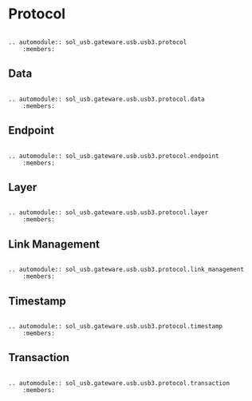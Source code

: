 # Protocol

```{eval-rst}

.. automodule:: sol_usb.gateware.usb.usb3.protocol
	:members:

```

## Data

```{eval-rst}

.. automodule:: sol_usb.gateware.usb.usb3.protocol.data
	:members:

```

## Endpoint

```{eval-rst}

.. automodule:: sol_usb.gateware.usb.usb3.protocol.endpoint
	:members:

```

## Layer

```{eval-rst}

.. automodule:: sol_usb.gateware.usb.usb3.protocol.layer
	:members:

```

## Link Management

```{eval-rst}

.. automodule:: sol_usb.gateware.usb.usb3.protocol.link_management
	:members:

```

## Timestamp

```{eval-rst}

.. automodule:: sol_usb.gateware.usb.usb3.protocol.timestamp
	:members:

```

## Transaction

```{eval-rst}

.. automodule:: sol_usb.gateware.usb.usb3.protocol.transaction
	:members:

```
